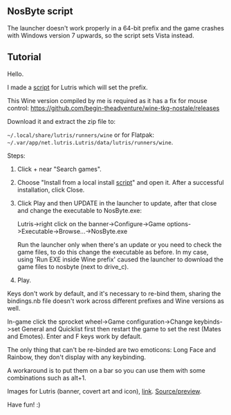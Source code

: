 ## NosByte script
The launcher doesn't work properly in a 64-bit prefix and the game crashes with Windows version 7 upwards, so the script sets Vista instead.

## Tutorial

Hello.

I made a [script](https://github.com/begin-theadventure/lutris-scripts/releases/tag/NosByte) for Lutris which will set the prefix.

This Wine version compiled by me is required as it has a fix for mouse control: https://github.com/begin-theadventure/wine-tkg-nostale/releases

Download it and extract the zip file to:

`~/.local/share/lutris/runners/wine` or for Flatpak: `~/.var/app/net.lutris.Lutris/data/lutris/runners/wine`.

Steps:

1. Click + near "Search games".

2. Choose "Install from a local install [script](https://github.com/begin-theadventure/lutris-scripts/releases/download/NosByte/nosbyte.json)" and open it. After a successful installation, click Close.

4. Click Play and then UPDATE in the launcher to update, after that close and change the executable to NosByte.exe:

    Lutris->right click on the banner->Configure->Game options->Executable->Browse...->NosByte.exe

    Run the launcher only when there's an update or you need to check the game files, to do this change the executable as before. In my case, using 'Run EXE inside Wine prefix' caused the launcher to download the game files to nosbyte (next to drive_c).

5. Play.

Keys don't work by default, and it's necessary to re-bind them, sharing the bindings.nb file doesn't work across different prefixes and Wine versions as well.

In-game click the sprocket wheel->Game configuration->Change keybinds->set General and Quicklist first then restart the game to set the rest (Mates and Emotes). Enter and F keys work by default.

The only thing that can't be re-binded are two emoticons: Long Face and Rainbow, they don't display with any keybinding.

A workaround is to put them on a bar so you can use them with some combinations such as alt+1.

Images for Lutris (banner, covert art and icon), [link](https://github.com/begin-theadventure/lutris-scripts/tree/main/lutris-scripts/NosByte/images#readme). [Source/preview](https://nosbyte.eu/assets/images/global/logo.png).

Have fun! :)

